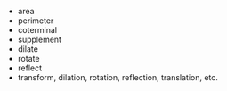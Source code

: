 - area
- perimeter
- coterminal
- supplement
- dilate
- rotate
- reflect
- transform, dilation, rotation, reflection, translation, etc.
